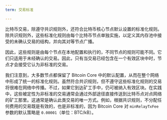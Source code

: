 ```yaml
---
term: 交易标准

---
```

比特币交易，除遵守共识规则外，还符合比特币核心节点默认设置的标准化规则。除共识规则外，这些标准化规则由每个比特币节点单独实施，以定义其内存池中接受的未确认交易的结构，并向其对等节点广播。

因此，这些规则是由每个节点在本地配置和执行的，不同节点的规则可能不同。它们只适用于未经确认的交易。因此，只有当交易已经包含在一个有效区块中时，节点才会接受它认为非标准的交易。

我们注意到，大多数节点都保留了 Bitcoin Core 中的默认配置，从而在整个网络中形成了统一的标准化规则。虽然符合共识规则，但不遵守这些标准化规则的交易将很难在网络中传播。不过，如果它到达矿工手中，仍可被纳入有效区块。在实践中，这些被定性为非标准的交易通常会通过外部途径直接传送到比特币点对点网络的矿工那里。这通常是确认此类交易的唯一方式。例如，根据共识规则，不分配任何费用的交易既是有效的，也是非标准的，因为 Bitcoin Core 对 `minRelayTxFee` 参数的默认策略是 `0.00001`（单位：BTC/kB）。